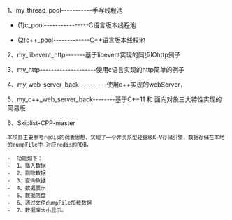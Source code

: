 1、my_thread_pool-----------手写线程池

-  (1)c_pool----------------C语言版本线程池

-  (2)c++_pool-------------C++语言版本线程池

2、my_libevent_http-------基于libevent实现的同步IOhttp例子

3、my_http--------------------使用c语言实现的http简单的例子

4、my_web_server_back----------使用c++实现的webServer，

5、my_c++_web_server_back--------基于C++11 和 面向对象三大特性实现的简易版

6、Skiplist-CPP-master

    本项目主要参考redis的调表思想，实现了一个非关系型轻量级K-V存储引擎，数据存储在本地的dumpFile中-对应redis的RDB。

    -  功能如下：
    -  1、插入数据
    -  2、删除数据
    -  3、查询数据
    -  4、数据展示
    -  5、数据落盘
    -  6、通过文件dumpFile加载数据
    -  7、数据库大小显示。
